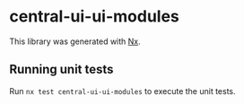 # central-ui-ui-modules

This library was generated with [Nx](https://nx.dev).

## Running unit tests

Run `nx test central-ui-ui-modules` to execute the unit tests.
